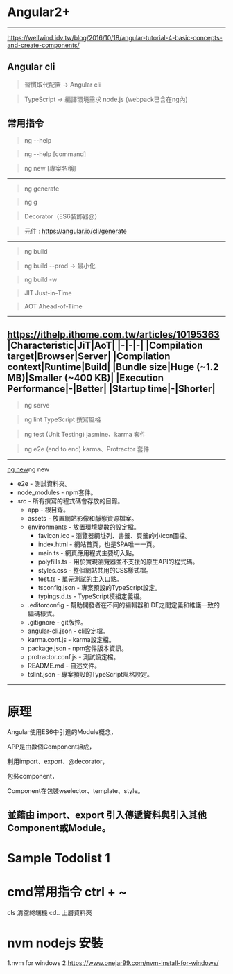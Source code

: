 # Angular2+
---------------------------------------
https://wellwind.idv.tw/blog/2016/10/18/angular-tutorial-4-basic-concepts-and-create-components/

## Angular cli 

>習慣取代配置 -> Angular cli 

>TypeScript -> 編譯環境需求 node.js (webpack已含在ng內)

常用指令 
---------------------------------------
> ng --help

> ng --help [command]

> ng new [專案名稱]
---------------------------------------
> ng generate

> ng g

> Decorator（ES6裝飾器@）

> 元件 : https://angular.io/cli/generate
---------------------------------------
> ng build

> ng build --prod -> 最小化

> ng build -w

> JIT Just-in-Time

> AOT Ahead-of-Time
---------------------------------------
https://ithelp.ithome.com.tw/articles/10195363
|Characteristic|JiT|AoT|
|-|-|-|
|Compilation target|Browser|Server|
|Compilation context|Runtime|Build|
|Bundle size|Huge (~1.2 MB)|Smaller (~400 KB)|
|Execution Performance|-|Better|
|Startup time|-|Shorter|
---------------------------------------
> ng serve

> ng lint TypeScript 撰寫風格

> ng test (Unit Testing) jasmine、karma 套件

> ng e2e (end to end) karma、Protractor 套件
---------------------------------------
[ng new](https://medium.com/angular-%E7%9A%84%E5%AD%B8%E7%BF%92%E7%AD%86%E8%A8%98/angular-3-%E8%AA%8D%E8%AD%98-angular-cli-%E7%94%A2%E7%94%9F%E7%9A%84%E5%B0%88%E6%A1%88%E7%9B%AE%E9%8C%84%E7%B5%90%E6%A7%8B-ba20c77d0029)ng new

* e2e - 測試資料夾。
* node_modules - npm套件。
* src - 所有撰寫的程式碼會存放的目錄。
    * app - 根目錄。
    * assets - 放置網站影像和靜態資源檔案。
    * environments - 放置環境變數的設定檔。
        * favicon.ico - 瀏覽器網址列、書籤、頁籤的小icon圖檔。
        * index.html - 網站首頁，也是SPA唯一一頁。
        * main.ts - 網頁應用程式主要切入點。
        * polyfills.ts - 用於實現瀏覽器並不支援的原生API的程式碼。
        * styles.css - 整個網站共用的CSS樣式檔。
        * test.ts - 單元測試的主入口點。
        * tsconfig.json - 專案預設的TypeScript設定。
        * typings.d.ts - TypeScript模組定義檔。
    * .editorconfig - 幫助開發者在不同的編輯器和IDE之間定義和維護一致的編碼樣式。
    * .gitignore - git版控。
    * angular-cli.json - cli設定檔。
    * karma.conf.js - karma設定檔。
    * package.json - npm套件版本資訊。 
    * protractor.conf.js - 測試設定檔。
    * README.md - 自述文件。
    * tslint.json - 專案預設的TypeScript風格設定。
---------------------------------------
# 原理

Angular使用ES6中引進的Module概念，

APP是由數個Component組成，

利用import、export、@decorator，

包裝component，

Component在包裝wselector、template、style。

並藉由 import、export 引入傳遞資料與引入其他Component或Module。
---------------------------------------
# Sample Todolist 1
# cmd常用指令 ctrl + ~
cls 清空終端機
cd.. 上層資料夾
# nvm nodejs 安裝
1.nvm for windows
2.https://www.onejar99.com/nvm-install-for-windows/
 